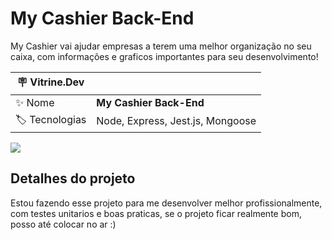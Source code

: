 # My Cashier Back-End

My Cashier vai ajudar empresas a terem uma melhor organização no seu caixa, com informações e graficos importantes para seu desenvolvimento!

| :placard: Vitrine.Dev |                                               |
| --------------------- | --------------------------------------------- |
| :sparkles: Nome       | **My Cashier Back-End**                     |
| :label: Tecnologias   | Node, Express, Jest.js, Mongoose |

<!-- Inserir imagem com a #vitrinedev ao final do link -->

![](https://cdn.discordapp.com/attachments/902225085245563021/1044002215804813432/Screenshot_1.png#vitrinedev)

## Detalhes do projeto

Estou fazendo esse projeto para me desenvolver melhor profissionalmente, com testes unitarios e boas praticas, se o projeto ficar realmente bom, posso até colocar no ar :)
